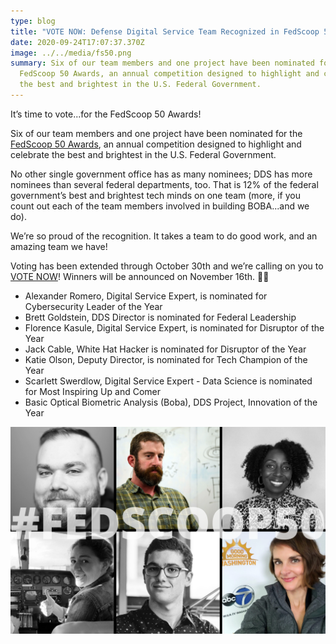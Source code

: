 ```yaml
---
type: blog
title: "VOTE NOW: Defense Digital Service Team Recognized in FedScoop 50"
date: 2020-09-24T17:07:37.370Z
image: ../../media/fs50.png
summary: Six of our team members and one project have been nominated for the
  FedScoop 50 Awards, an annual competition designed to highlight and celebrate
  the best and brightest in the U.S. Federal Government.
---
```

It’s time to vote...for the FedScoop 50 Awards!

Six of our team members and one project have been nominated for the [FedScoop 50 Awards](https://www.fedscoop.com/fedscoop50/vote/), an annual competition designed to highlight and celebrate the best and brightest in the U.S. Federal Government.

No other single government office has as many nominees; DDS has more nominees than several federal departments, too. That is 12% of the federal government’s best and brightest tech minds on one team (more, if you count out each of the team members involved in building BOBA...and we do).

We’re so proud of the recognition. It takes a team to do good work, and an amazing team we have!

Voting has been extended through October 30th and we’re calling on you to [VOTE NOW](https://www.fedscoop.com/fedscoop50/vote/)! Winners will be announced on November 16th. 🤞🏼

* Alexander Romero, Digital Service Expert, is nominated for Cybersecurity Leader of the Year
* Brett Goldstein, DDS Director is nominated for Federal Leadership
* Florence Kasule, Digital Service Expert, is nominated for Disruptor of the Year
* Jack Cable, White Hat Hacker is nominated for Disruptor of the Year
* Katie Olson, Deputy Director, is nominated for Tech Champion of the Year
* Scarlett Swerdlow, Digital Service Expert - Data Science is nominated for Most Inspiring Up and Comer
* Basic Optical Biometric Analysis (Boba), DDS Project, Innovation of the Year

![](../../media/fedscoop50-3-.png)